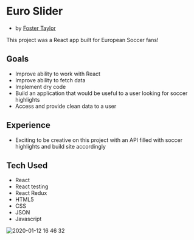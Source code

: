 # Euro Slider

* by  [Foster Taylor](https://github.com/foster55f)


This project was a React app built for European Soccer fans!

## Goals
- Improve ability to work with React 
- Improve ability to fetch data
- Implement dry code
- Build an application that would be useful to a user looking for soccer highlights
- Access and provide clean data to a user

## Experience
- Exciting to be creative on this project with an API filled with soccer highlights and build site accordingly


## Tech Used
- React
- React testing
- React Redux
- HTML5
- CSS
- JSON
- Javascript

![2020-01-12 16 46 32](https://user-images.githubusercontent.com/50148342/72227559-4ab6a000-355b-11ea-862b-0e4ef97111a6.gif)
